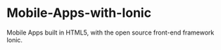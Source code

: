 Mobile-Apps-with-Ionic
======================

Mobile Apps built in HTML5, with the open source front-end framework Ionic.
